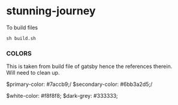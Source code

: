 # stunning-journey

To build files
```
sh build.sh
```


### COLORS

This is taken from build file of gatsby hence the references therein.\
Will need to clean up.

$primary-color: #7accb9;/
$secondary-color: #6bb3a2d5;/

$white-color: #f8f8f8;
$dark-grey: #333333;
